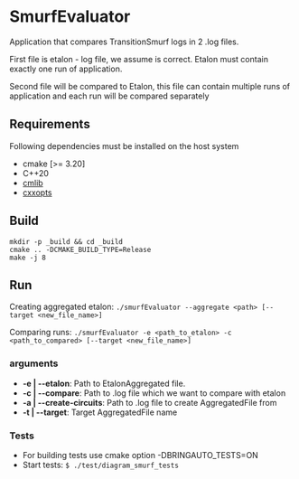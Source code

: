 # SmurfEvaluator
Application that compares TransitionSmurf logs in 2 .log files.

First file is etalon - log file, we assume is correct. Etalon must contain exactly one run of application.

Second file will be compared to Etalon, 
this file can contain multiple runs of application and each run will be compared separately

## Requirements

Following dependencies must be installed on the host system

- cmake [>= 3.20]
- C++20
- [cmlib](https://github.com/cmakelib/cmakelib)
- [cxxopts](https://github.com/jarro2783/cxxopts)

## Build

```
mkdir -p _build && cd _build
cmake .. -DCMAKE_BUILD_TYPE=Release
make -j 8
```

## Run
Creating aggregated etalon: 
`./smurfEvaluator --aggregate <path> [--target <new_file_name>]`

Comparing runs:
`./smurfEvaluator -e <path_to_etalon> -c <path_to_compared> [--target <new_file_name>]`
### arguments
- **-e | --etalon**: Path to EtalonAggregated file.
- **-c | --compare**: Path to .log file which we want to compare with etalon
- **-a | --create-circuits**: Path to .log file to create AggregatedFile from
- **-t | --target**: Target AggregatedFile name


### Tests
- For building tests use cmake option -DBRINGAUTO_TESTS=ON 
- Start tests: `$ ./test/diagram_smurf_tests`
